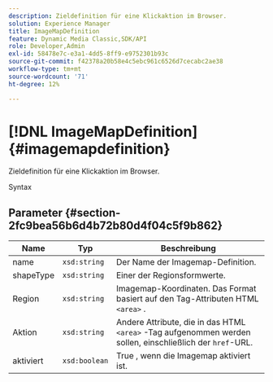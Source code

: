 ```yaml
---
description: Zieldefinition für eine Klickaktion im Browser.
solution: Experience Manager
title: ImageMapDefinition
feature: Dynamic Media Classic,SDK/API
role: Developer,Admin
exl-id: 58478e7c-e3a1-4dd5-8ff9-e9752301b93c
source-git-commit: f42378a20b58e4c5ebc961c6526d7cecabc2ae38
workflow-type: tm+mt
source-wordcount: '71'
ht-degree: 12%

---
```


# [!DNL ImageMapDefinition]{#imagemapdefinition}

Zieldefinition für eine Klickaktion im Browser.

Syntax

## Parameter {#section-2fc9bea56b6d4b72b80d4f04c5f9b862}

| Name | Typ | Beschreibung |
|---|---|---|
| name | `xsd:string` | Der Name der Imagemap-Definition. |
| shapeType | `xsd:string` | Einer der Regionsformwerte. |
| Region | `xsd:string` | Imagemap-Koordinaten. Das Format basiert auf den Tag-Attributen HTML `<area>` . |
| Aktion | `xsd:string` | Andere Attribute, die in das HTML `<area>` -Tag aufgenommen werden sollen, einschließlich der `href`-URL. |
| aktiviert | `xsd:boolean` | True , wenn die Imagemap aktiviert ist. |
